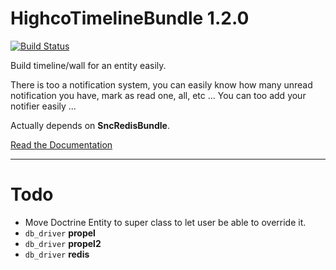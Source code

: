 HighcoTimelineBundle 1.2.0
==========================

[![Build Status](https://secure.travis-ci.org/stephpy/TimelineBundle.png)](http://travis-ci.org/stephpy/TimelineBundle)

Build timeline/wall for an entity easily.

There is too a notification system, you can easily know how many unread notification you have, mark as read one, all, etc ... You can too add your notifier easily ...

Actually depends on **SncRedisBundle**.

[Read the Documentation](https://github.com/stephpy/TimelineBundle/blob/master/Resources/doc/index.markdown)

---------------

# Todo

- Move Doctrine Entity to super class to let user be able to override it.
- `db_driver` **propel**
- `db_driver` **propel2**
- `db_driver` **redis**
